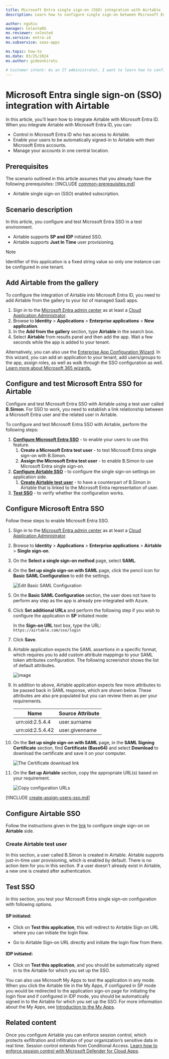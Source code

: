 ```yaml
---
title: Microsoft Entra single sign-on (SSO) integration with Airtable
description: Learn how to configure single sign-on between Microsoft Entra ID and Airtable.

author: nguhiu
manager: CelesteDG
ms.reviewer: celested
ms.service: entra-id
ms.subservice: saas-apps

ms.topic: how-to
ms.date: 03/25/2024
ms.author: gideonkiratu

# Customer intent: As an IT administrator, I want to learn how to configure single sign-on between Microsoft Entra ID and Airtable so that I can control who has access to Airtable, enable automatic sign-in with Microsoft Entra accounts, and manage my accounts in one central location.
---
```


# Microsoft Entra single sign-on (SSO) integration with Airtable

In this article,  you'll learn how to integrate Airtable with Microsoft Entra ID. When you integrate Airtable with Microsoft Entra ID, you can:

* Control in Microsoft Entra ID who has access to Airtable.
* Enable your users to be automatically signed-in to Airtable with their Microsoft Entra accounts.
* Manage your accounts in one central location.

## Prerequisites
The scenario outlined in this article assumes that you already have the following prerequisites:
[!INCLUDE [common-prerequisites.md](~/identity/saas-apps/includes/common-prerequisites.md)]
* Airtable single sign-on (SSO) enabled subscription.

## Scenario description

In this article,  you configure and test Microsoft Entra SSO in a test environment.

* Airtable supports **SP and IDP** initiated SSO.
* Airtable supports **Just In Time** user provisioning.

> [!NOTE]
> Identifier of this application is a fixed string value so only one instance can be configured in one tenant.

## Add Airtable from the gallery

To configure the integration of Airtable into Microsoft Entra ID, you need to add Airtable from the gallery to your list of managed SaaS apps.

1. Sign in to the [Microsoft Entra admin center](https://entra.microsoft.com) as at least a [Cloud Application Administrator](~/identity/role-based-access-control/permissions-reference.md#cloud-application-administrator).
1. Browse to **Identity** > **Applications** > **Enterprise applications** > **New application**.
1. In the **Add from the gallery** section, type **Airtable** in the search box.
1. Select **Airtable** from results panel and then add the app. Wait a few seconds while the app is added to your tenant.

 Alternatively, you can also use the [Enterprise App Configuration Wizard](https://portal.office.com/AdminPortal/home?Q=Docs#/azureadappintegration). In this wizard, you can add an application to your tenant, add users/groups to the app, assign roles, as well as walk through the SSO configuration as well. [Learn more about Microsoft 365 wizards.](/microsoft-365/admin/misc/azure-ad-setup-guides)

<a name='configure-and-test-azure-ad-sso-for-airtable'></a>

## Configure and test Microsoft Entra SSO for Airtable

Configure and test Microsoft Entra SSO with Airtable using a test user called **B.Simon**. For SSO to work, you need to establish a link relationship between a Microsoft Entra user and the related user in Airtable.

To configure and test Microsoft Entra SSO with Airtable, perform the following steps:

1. **[Configure Microsoft Entra SSO](#configure-azure-ad-sso)** - to enable your users to use this feature.
    1. **Create a Microsoft Entra test user** - to test Microsoft Entra single sign-on with B.Simon.
    1. **Assign the Microsoft Entra test user** - to enable B.Simon to use Microsoft Entra single sign-on.
1. **[Configure Airtable SSO](#configure-airtable-sso)** - to configure the single sign-on settings on application side.
    1. **[Create Airtable test user](#create-airtable-test-user)** - to have a counterpart of B.Simon in Airtable that is linked to the Microsoft Entra representation of user.
1. **[Test SSO](#test-sso)** - to verify whether the configuration works.

<a name='configure-azure-ad-sso'></a>

## Configure Microsoft Entra SSO

Follow these steps to enable Microsoft Entra SSO.

1. Sign in to the [Microsoft Entra admin center](https://entra.microsoft.com) as at least a [Cloud Application Administrator](~/identity/role-based-access-control/permissions-reference.md#cloud-application-administrator).
1. Browse to **Identity** > **Applications** > **Enterprise applications** > **Airtable** > **Single sign-on**.
1. On the **Select a single sign-on method** page, select **SAML**.
1. On the **Set up single sign-on with SAML** page, click the pencil icon for **Basic SAML Configuration** to edit the settings.

   ![Edit Basic SAML Configuration](common/edit-urls.png)

1. On the **Basic SAML Configuration** section, the user does not have to perform any step as the app is already pre-integrated with Azure.

1. Click **Set additional URLs** and perform the following step if you wish to configure the application in **SP** initiated mode:

    In the **Sign-on URL** text box, type the URL:
    `https://airtable.com/sso/login`

1. Click **Save**.

1. Airtable application expects the SAML assertions in a specific format, which requires you to add custom attribute mappings to your SAML token attributes configuration. The following screenshot shows the list of default attributes.

    ![image](common/default-attributes.png)

1. In addition to above, Airtable application expects few more attributes to be passed back in SAML response, which are shown below. These attributes are also pre populated but you can review them as per your requirements.

    | Name | Source Attribute|
    | ------------ | --------- |
    | urn:oid:2.5.4.4 | user.surname |
    | urn:oid:2.5.4.42 | user.givenname |

1. On the **Set up single sign-on with SAML** page, in the **SAML Signing Certificate** section,  find **Certificate (Base64)** and select **Download** to download the certificate and save it on your computer.

    ![The Certificate download link](common/certificatebase64.png)

1. On the **Set up Airtable** section, copy the appropriate URL(s) based on your requirement.

    ![Copy configuration URLs](common/copy-configuration-urls.png)

<a name='create-an-azure-ad-test-user'></a>

[!INCLUDE [create-assign-users-sso.md](~/identity/saas-apps/includes/create-assign-users-sso.md)]

## Configure Airtable SSO

Follow the instructions given in the [link](https://support.airtable.com/docs/configuring-sso-with-azure-ad) to configure single sign-on on **Airtable** side.

### Create Airtable test user

In this section, a user called B.Simon is created in Airtable. Airtable supports just-in-time user provisioning, which is enabled by default. There is no action item for you in this section. If a user doesn't already exist in Airtable, a new one is created after authentication.

## Test SSO

In this section, you test your Microsoft Entra single sign-on configuration with following options. 

#### SP initiated:

* Click on **Test this application**, this will redirect to Airtable Sign on URL where you can initiate the login flow.  

* Go to Airtable Sign-on URL directly and initiate the login flow from there.

#### IDP initiated:

* Click on **Test this application**, and you should be automatically signed in to the Airtable for which you set up the SSO. 

You can also use Microsoft My Apps to test the application in any mode. When you click the Airtable tile in the My Apps, if configured in SP mode you would be redirected to the application sign-on page for initiating the login flow and if configured in IDP mode, you should be automatically signed in to the Airtable for which you set up the SSO. For more information about the My Apps, see [Introduction to the My Apps](https://support.microsoft.com/account-billing/sign-in-and-start-apps-from-the-my-apps-portal-2f3b1bae-0e5a-4a86-a33e-876fbd2a4510).

## Related content

Once you configure Airtable you can enforce session control, which protects exfiltration and infiltration of your organization’s sensitive data in real time. Session control extends from Conditional Access. [Learn how to enforce session control with Microsoft Defender for Cloud Apps](/cloud-app-security/proxy-deployment-aad).
